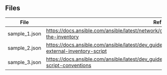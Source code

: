 ## Files

| File          | Ref                                                                                                              |
| ------------- | ---------------------------------------------------------------------------------------------------------------- |
| sample_1.json | https://docs.ansible.com/ansible/latest/network/getting_started/first_inventory.html#verifying-the-inventory     |
| sample_2.json | https://docs.ansible.com/ansible/latest/dev_guide/developing_inventory.html#tuning-the-external-inventory-script |
| sample_3.json | https://docs.ansible.com/ansible/latest/dev_guide/developing_inventory.html#inventory-script-conventions         |
